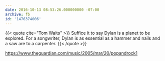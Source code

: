 ```yaml
---
date: 2016-10-13 08:53:26.000000000 -07:00
archive: fb
id: '1476374006'
---
```


{{< quote cite="Tom Waits" >}}
Suffice it to say Dylan is a planet to be explored. For a songwriter, Dylan is as essential as a hammer and nails and a saw are to a carpenter.
{{< /quote >}}

https://www.theguardian.com/music/2005/mar/20/popandrock1

